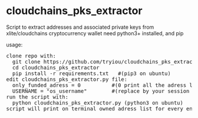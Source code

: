 # cloudchains_pks_extractor
Script to extract addresses and associated private keys from xlite/cloudchains cryptocurrency wallet
need python3+ installed, and pip

usage:
<pre>
clone repo with:
  git clone https://github.com/tryiou/cloudchains_pks_extractor.git 
  cd cloudchains_pks_extractor
  pip install -r requirements.txt   #(pip3 on ubuntu)
edit cloudchains_pks_extractor.py file:
  only_funded_adress = 0          #(0 print all the adress list, 1 print only adress with funds)
  USERNAME = "os_username"        #(replace by your session username)
run the script with:
  python cloudchains_pks_extractor.py (python3 on ubuntu)
script will print on terminal owned adress list for every enabled coins and associated PKs
</pre>
